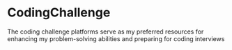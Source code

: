 # CodingChallenge
The coding challenge platforms serve as my preferred resources for enhancing my problem-solving abilities and preparing for coding interviews
